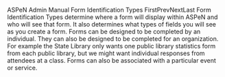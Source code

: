 ASPeN Admin Manual
Form Identification Types
FirstPrevNextLast
Form Identification Types determine where a form will display within ASPeN and who will see that form.  It also determines what types of fields you will see as you create a form.  Forms can be designed to be completed by an individual.  They can also be designed to be completed for an organization.  For example the State Library only wants one public library statistics form from each public library, but we might want individual responses from attendees at a class.  Forms can also be associated with a particular event or service.